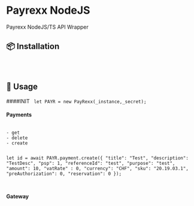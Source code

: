 # Payrexx NodeJS
Payrexx NodeJS/TS API Wrapper


## 📦 Installation
<code>

</code>

## 🔨 Usage

####INIT
<code>
let PAYR = new PayRexx(_instance,_secret);
</code>

#### Payments
<code>
- get
- delete
- create

let id = await PAYR.payment.create({
       "title":       "Test",
       "description": "TestDesc",
       "psp":              1,
       "referenceId": "test",
       "purpose":     "test",
       "amount":          10,
       "vatRate" :         0,
       "currency":     "CHF",
       "sku":    "20.19.03.1",
       "preAuthorization": 0,
       "reservation":      0
       });
       
</code>

#### Gateway

